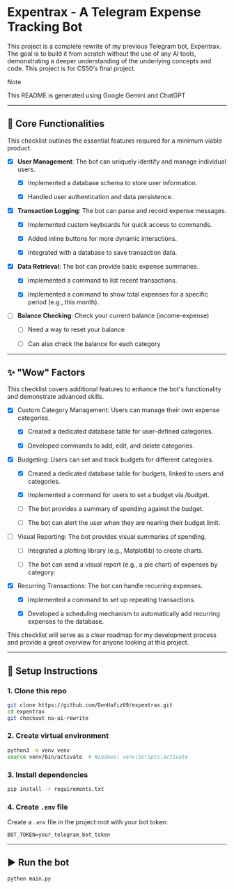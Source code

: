 # Expentrax - A Telegram Expense Tracking Bot

This project is a complete rewrite of my previous Telegram bot, Expentrax. The goal is to build it from scratch without the use of any AI tools, demonstrating a deeper understanding of the underlying concepts and code. This project is for CS50's final project.

> [!NOTE]  
> This README is generated using Google Gemini and ChatGPT

---

## 🚧 Core Functionalities

This checklist outlines the essential features required for a minimum viable product.

- [x] **User Management**: The bot can uniquely identify and manage individual users.

    - [x] Implemented a database schema to store user information.

    - [x] Handled user authentication and data persistence.

- [x] **Transaction Logging**: The bot can parse and record expense messages.
    
    - [x] Implemented custom keyboards for quick access to commands.

    - [x] Added inline buttons for more dynamic interactions.

    - [x] Integrated with a database to save transaction data.

- [x] **Data Retrieval**: The bot can provide basic expense summaries.

    - [x] Implemented a command to list recent transactions.

    - [x] Implemented a command to show total expenses for a specific period (e.g., this month).

- [ ] **Balance Checking**: Check your current balance (income-expense)

    - [ ] Need a way to reset your balance

    - [ ] Can also check the balance for each category 

---

## ✨ "Wow" Factors

This checklist covers additional features to enhance the bot's functionality and demonstrate advanced skills.

- [x] Custom Category Management: Users can manage their own expense categories.

    - [x] Created a dedicated database table for user-defined categories.

    - [x] Developed commands to add, edit, and delete categories.

- [x] Budgeting: Users can set and track budgets for different categories.

    - [x] Created a dedicated database table for budgets, linked to users and categories.

    - [x] Implemented a command for users to set a budget via /budget.

    - [ ] The bot provides a summary of spending against the budget.

    - [ ] The bot can alert the user when they are nearing their budget limit.

- [ ] Visual Reporting: The bot provides visual summaries of spending.

    - [ ] Integrated a plotting library (e.g., Matplotlib) to create charts.

    - [ ] The bot can send a visual report (e.g., a pie chart) of expenses by category.

- [x] Recurring Transactions: The bot can handle recurring expenses.

    - [x] Implemented a command to set up repeating transactions.

    - [x] Developed a scheduling mechanism to automatically add recurring expenses to the database.

This checklist will serve as a clear roadmap for my development process and provide a great overview for anyone looking at this project.

---

## 🚀 Setup Instructions

### 1. Clone this repo
```bash
git clone https://github.com/DenHafiz69/expentrax.git
cd expentrax
git checkout no-ai-rewrite
```

### 2. Create virtual environment
```bash
python3 -m venv venv
source venv/bin/activate  # Windows: venv\Scripts\activate
```

### 3. Install dependencies
```bash
pip install -r requirements.txt
```

### 4. Create `.env` file
Create a `.env` file in the project root with your bot token:
```
BOT_TOKEN=your_telegram_bot_token
```

---

## ▶️ Run the bot
```bash
python main.py
```
